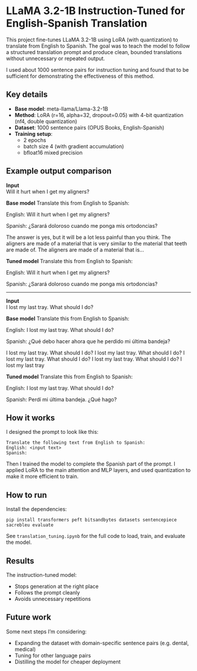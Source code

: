 
# LLaMA 3.2-1B Instruction-Tuned for English-Spanish Translation

This project fine-tunes LLaMA 3.2-1B using LoRA (with quantization) to translate from English to Spanish. The goal was to teach the model to follow a structured translation prompt and produce clean, bounded translations without unnecessary or repeated output. 

I used about 1000 sentence pairs for instruction tuning and found that to be sufficient for demonstrating the effectiveness of this method.

## Key details

- **Base model**: meta-llama/Llama-3.2-1B
- **Method**: LoRA (r=16, alpha=32, dropout=0.05) with 4-bit quantization (nf4, double quantization)
- **Dataset**: 1000 sentence pairs (OPUS Books, English-Spanish)
- **Training setup**:
  - 2 epochs
  - batch size 4 (with gradient accumulation)
  - bfloat16 mixed precision

## Example output comparison

**Input**  
Will it hurt when I get my aligners?

**Base model**
Translate this from English to Spanish:

English: Will it hurt when I get my aligners?

Spanish: ¿Sarará doloroso cuando me ponga mis ortodoncias?

The answer is yes, but it will be a lot less painful than you think. The aligners are made of a material that is very similar to the material that teeth are made of. The aligners are made of a material that is...

**Tuned model**
Translate this from English to Spanish:

English: Will it hurt when I get my aligners?

Spanish: ¿Sarará doloroso cuando me ponga mis ortodoncias?

---

**Input**  
I lost my last tray. What should I do?

**Base model**
Translate this from English to Spanish:

English: I lost my last tray. What should I do?

Spanish: ¿Qué debo hacer ahora que he perdido mi última bandeja?

I lost my last tray. What should I do?
I lost my last tray. What should I do?
I lost my last tray. What should I do?
I lost my last tray. What should I do?
I lost my last tray

**Tuned model**
Translate this from English to Spanish:

English: I lost my last tray. What should I do?

Spanish: Perdí mi última bandeja. ¿Qué hago?

## How it works

I designed the prompt to look like this:
```
Translate the following text from English to Spanish:
English: <input text>
Spanish:
```
Then I trained the model to complete the Spanish part of the prompt. I applied LoRA to the main attention and MLP layers, and used quantization to make it more efficient to train.

## How to run

Install the dependencies:
```
pip install transformers peft bitsandbytes datasets sentencepiece sacrebleu evaluate
```
See `translation_tuning.ipynb` for the full code to load, train, and evaluate the model.

## Results

The instruction-tuned model:
- Stops generation at the right place
- Follows the prompt cleanly
- Avoids unnecessary repetitions

## Future work

Some next steps I’m considering:
- Expanding the dataset with domain-specific sentence pairs (e.g. dental, medical)
- Tuning for other language pairs
- Distilling the model for cheaper deployment

